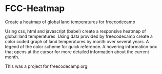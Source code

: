 # FCC-Heatmap
Create a heatmap of global land temperatures for freecodecamp

Using css, html and javascript (babel) create a responsive heatmap of global land temperatures. Using data provided by freecodecamp create a color coded graph of land temperatures by month over several years. A legend of the color scheme for quick reference. A hovering information box that opens at the cursor for more detailed information about the current month.

This was a project for freecodecamp.org
